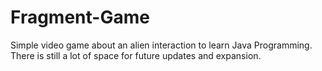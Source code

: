 # Fragment-Game
Simple video game about an alien interaction to learn Java Programming.
There is still a lot of space for future updates and expansion.

